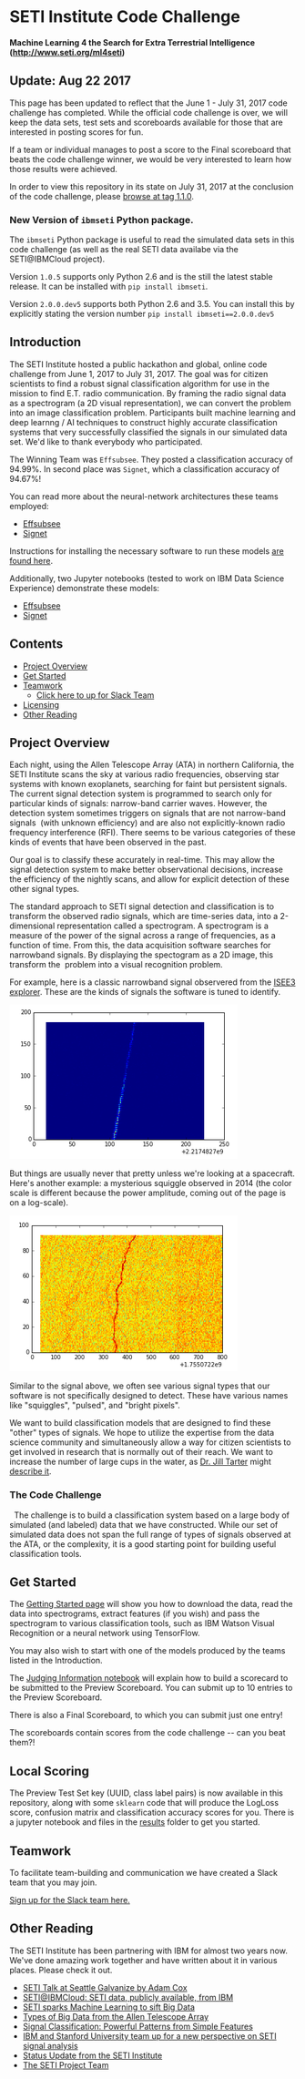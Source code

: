 # SETI Institute Code Challenge
#### Machine Learning 4 the Search for Extra Terrestrial Intelligence (http://www.seti.org/ml4seti)


## Update: Aug 22 2017

This page has been updated to reflect that the June 1 - July 31, 2017 code challenge has completed. While the 
official code challenge is over, we will keep the data sets, test sets and scoreboards available for
those that are interested in posting scores for fun.  

If a team or individual manages to post a score to the Final scoreboard that beats the code challenge winner, we would be very interested to learn how those results were achieved. 

In order to view this repository in its state on July 31, 2017 at the conclusion of the code challenge, please [browse at tag 1.1.0](https://github.com/setiQuest/ML4SETI/tree/1.1.0).


### New Version of `ibmseti` Python package.

The `ibmseti` Python package is useful to read the simulated data sets in this code challenge (as well as the 
real SETI data availabe via the SETI@IBMCloud project).  

Version `1.0.5` supports only Python 2.6 and is the still the latest stable release. It can be installed with `pip install ibmseti`. 

Version `2.0.0.dev5` supports both Python 2.6 and 3.5. You can install this by explicitly stating the version number `pip install ibmseti==2.0.0.dev5`


## Introduction 

The SETI Institute hosted a public hackathon and global, online code challenge from June 1, 2017 to July 31, 2017. The goal was for citizen scientists to find a robust signal classification algorithm for use in the mission to find E.T. radio communication. By framing the radio signal data as a spectrogram (a 2D visual representation), we can convert the problem into an image classification problem.  Participants built machine learning and deep learnng / AI techniques to construct highly accurate classification systems that very successfully classified the signals in our simulated data set. We'd like to thank everybody who participated. 

The Winning Team was `Effsubsee`. They posted a classification accuracy of 94.99%. In second place was `Signet`, which a classification accuracy of 94.67%!

You can read more about the neural-network architectures these teams employed:

  * [Effsubsee](https://github.com/sgrvinod/ml4seti-Effsubsee)
  * [Signet](https://github.com/sagelywizard/ml4seti)

Instructions for installing the necessary software to run these models [are found here](https://gist.github.com/gadamc/dc1f4aac3c637a7ab1c2542c85772d03). 

Additionally, two Jupyter notebooks (tested to work on IBM Data Science Experience) demonstrate these models:

  * [Effsubsee](results/effsubsee_seti_code_challenge_1stPlace.ipynb)
  * [Signet](results/signet_seti_code_challenge_2ndPlace.ipynb)


## Contents

  * [Project Overview](#project-overview)
  * [Get Started](#get-started)
  * [Teamwork](#teamwork)
      * [Click here to up for Slack Team](https://ml4seti.mybluemix.net)
  * [Licensing](#licensing)
  * [Other Reading](#other-reading)


## Project Overview

Each night, using the Allen Telescope Array (ATA) in northern California, the SETI Institute scans the sky at 
various radio frequencies, observing star systems with known exoplanets, searching for faint but persistent signals. 
The current signal detection system is programmed to search only for particular kinds of signals: narrow-band 
carrier waves. However, the detection system sometimes triggers on signals that are not narrow-band signals 
(with unknown efficiency) and are also not explicitly-known radio frequency interference (RFI). 
There seems to be various categories of these kinds of events that have been observed in the past. 

Our goal is to classify these accurately in 
real-time. This may allow the signal detection system to make better observational decisions, 
increase the efficiency of the nightly scans, and allow for explicit detection of these other signal types. 

The standard approach to SETI signal detection and classification is to transform the observed radio signals, which
are time-series data, into a 
2-dimensional representation called a spectrogram. A spectrogram is a measure of the power of the signal across 
a range of frequencies, as a function of time. From this, the data acquisition software searches for narrowband signals. 
By displaying the spectogram as a 2D image, this transform the 
problem into a visual recognition problem. 

For example, here is a classic narrowband signal observered from the 
[ISEE3 explorer](https://en.wikipedia.org/wiki/International_Cometary_Explorer). These are the kinds of
signals the software is tuned to identify.


![ISEE3 Narrow Band Signal](img/isee3.png "ISEE3 Narrow Band Signal")


But things are usually never that pretty unless we're looking at a spacecraft. Here's another example: 
a mysterious squiggle observed in 2014 (the color scale is different because the power amplitude, coming out of the
page is on a log-scale). 


![Mystery Signal](img/mystery_squiggle.png "Mystery Signal")
 

Similar to the signal above, we often see various signal types that our software is not specifically 
designed to detect. These have various names like "squiggles", "pulsed", and 
"bright pixels".

We want to build classification models that are designed to find these "other" types of signals. 
We hope to utilize the expertise from the data science community and simultaneously allow a way for 
citizen scientists to get involved in research that is normally out of their reach.  We want to increase the number of large cups in the water, as [Dr. Jill Tarter](http://www.seti.org/users/jill-tarter) might [describe it](https://www.ted.com/talks/jill_tarter_s_call_to_join_the_seti_search). 


### The Code Challenge
 
The challenge is to build a classification system based on a large body of simulated (and labeled)
data that we have constructed. While our set of simulated data does not span the full range of types of signals observed at the ATA, or the complexity, it is a good starting point for building useful classification tools.  

## Get Started

The [Getting Started page](https://github.com/setiQuest/ML4SETI/blob/master/GettingStarted.md) will show you how to download the data, read the data into spectrograms, extract features (if you wish) and pass the spectrogram to various classification tools, such as IBM Watson Visual Recognition or 
a neural network using TensorFlow. 

You may also wish to start with one of the models produced by the teams listed in the Introduction.

The [Judging Information notebook](https://github.com/setiQuest/ML4SETI/blob/master/Judging_Criteria.ipynb) will explain how to build a scorecard to be submitted to the Preview Scoreboard. You can submit up to 10 entries to the Preview Scoreboard.  

There is also a Final Scoreboard, to which you can submit just one entry!  

The scoreboards contain scores from the code challenge -- can you beat them?!

## Local Scoring

The Preview Test Set key (UUID, class label pairs) is now available in this repository, along with some `sklearn` code that will
produce the LogLoss score, confusion matrix and classification accuracy scores for you. There is a jupyter notebook and files in the [results](results/) folder to get you started. 

## Teamwork

To facilitate team-building and communication we have created a Slack team that you may join.  

[Sign up for the Slack team here.](https://ml4seti.mybluemix.net)



## Other Reading

The SETI Institute has been partnering with IBM for almost two years now. We've done amazing work together and 
have written about it in various places. Please check it out.

  * [SETI Talk at Seattle Galvanize by Adam Cox](img/SEA_Galvanize.pdf)
  * [SETI@IBMCloud: SETI data, publicly available, from IBM](https://developer.ibm.com/clouddataservicesold/2016/09/29/seti-data-on-ibm-cloud/)
  * [SETI sparks Machine Learning to sift Big Data](http://blog.ibmjstart.net/2015/07/14/seti-sparks-machine-learning-to-sift-big-data/)
  * [Types of Big Data from the Allen Telescope Array](http://blog.ibmjstart.net/2015/08/06/types-of-bigdata-from-the-allen-telescope-array/)
  * [Signal Classification: Powerful Patterns from Simple Features](http://blog.ibmjstart.net/2015/11/10/signal-classification-powerful-patterns-from-simple-features/)
  * [IBM and Stanford University team up for a new perspective on SETI signal analysis](http://blog.ibmjstart.net/2016/06/29/ibm-stanford-university-team-new-perspective-seti-signal-analytics/)
  * [Status Update from the SETI Institute](https://developer.ibm.com/clouddataservicesold/2016/03/07/status-update-from-the-seti-institute/)
  * [The SETI Project Team](http://blog.ibmjstart.net/2016/10/25/draft-seti-project-team/)

